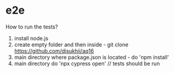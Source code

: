 # e2e
How to run the tests?
1) install node.js
2) create empty folder and then inside - git clone https://github.com/disukhii/aq16
3) main directory where package.json is located - do 'npm install'
4) main directory do 'npx cypress open' // tests should be run
